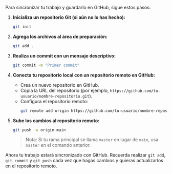 Para sincronizar tu trabajo y guardarlo en GitHub, sigue estos pasos:

1. **Inicializa un repositorio Git (si aún no lo has hecho):**
    ```bash
    git init
    ```

2. **Agrega los archivos al área de preparación:**
    ```bash
    git add .
    ```

3. **Realiza un commit con un mensaje descriptivo:**
    ```bash
    git commit -m "Primer commit"
    ```

4. **Conecta tu repositorio local con un repositorio remoto en GitHub:**
    - Crea un nuevo repositorio en GitHub.
    - Copia la URL del repositorio (por ejemplo, `https://github.com/tu-usuario/nombre-repositorio.git`).
    - Configura el repositorio remoto:
      ```bash
      git remote add origin https://github.com/tu-usuario/nombre-repositorio.git
      ```

5. **Sube los cambios al repositorio remoto:**
    ```bash
    git push -u origin main
    ```

    > Nota: Si tu rama principal se llama `master` en lugar de `main`, usa `master` en el comando anterior.

Ahora tu trabajo estará sincronizado con GitHub. Recuerda realizar `git add`, `git commit` y `git push` cada vez que hagas cambios y quieras actualizarlos en el repositorio remoto.